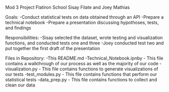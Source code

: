 Mod 3 Project
Flatiron School
Sisay Filate and Joey Mathias

Goals:
-Conduct statistical tests on data obtained through an API
-Prepare a technical notebook
-Prepare a presentation discussing hypothoses, tests, and findings

Responsibilities:
-Sisay selected the dataset, wrote testing and visualization functions, and conducted tests one and three
-Joey conducted test two and put together the first draft of the presentation

Files in Repository:
-This README.md
-Technical_Notebook.ipnby - This file contains a walkthrough of our process as well as the majority of our code
-visualization.py - This file contains functions to generate visualizations of our tests
-test_modules.py - This file contains functions that perform our statistical tests
-data_prep.py - This file contains functions to collect and clean our data
